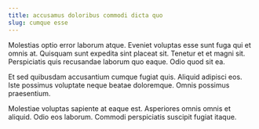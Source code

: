 ```yaml
---
title: accusamus doloribus commodi dicta quo
slug: cumque esse
---
```


Molestias optio error laborum atque. Eveniet voluptas esse sunt fuga qui et omnis at. Quisquam sunt expedita sint placeat sit. Tenetur et et magni sit. Perspiciatis quis recusandae laborum quo eaque. Odio quod sit ea.

Et sed quibusdam accusantium cumque fugiat quis. Aliquid adipisci eos. Iste possimus voluptate neque beatae doloremque. Omnis possimus praesentium.

Molestiae voluptas sapiente at eaque est. Asperiores omnis omnis et aliquid. Odio eos laborum. Commodi perspiciatis suscipit fugiat itaque.
